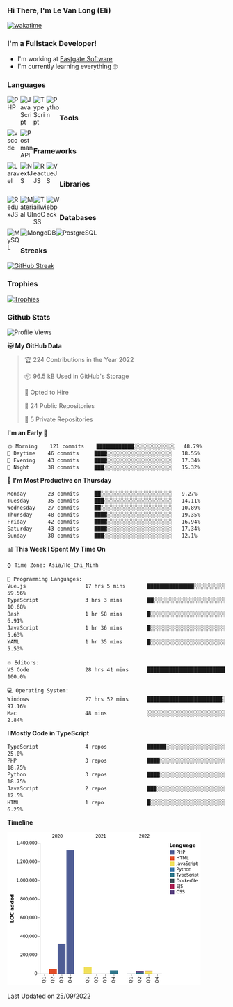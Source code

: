 ### Hi There, I'm Le Van Long (Eli)

[![wakatime](https://wakatime.com/badge/user/6843c55a-2a06-4fcd-8ddd-3f4718f8cf4d.svg)](https://wakatime.com/@6843c55a-2a06-4fcd-8ddd-3f4718f8cf4d)

### I'm a Fullstack Developer!
- I'm working at [Eastgate Software](https://eastgate-software.com/)
- I'm currently learning everything 🙄

### Languages
<img align="left" alt="PHP" src="https://img.icons8.com/ios/344/php-logo.png" width="30px"/>
<img align="left" alt="JavaScript" src="https://img.icons8.com/ios/344/javascript--v1.png" width="30px"/>
<img align="left" alt="TypeScript" src="https://img.icons8.com/ios/344/typescript.png" width="30px" />
<img align="left" alt="Python" src="https://img.icons8.com/ios/344/python--v1.png" width="30px" />
<br />

### Tools
<img align="left" alt="vscode" src="https://img.icons8.com/ios/344/visual-studio.png" width="30px"/>
<img align="left" alt="Postman API" src="https://img.icons8.com/wired/344/postman-api.png" width="30px"/>
<br />

### Frameworks
<img align="left" alt="Laravel" src="https://img.icons8.com/ios/344/laravel.png" width="30px"/>
<img align="left" alt="NextJS" src="https://img.icons8.com/color/344/nextjs.png" width="30px" />
<img align="left" alt="ReactJS" src="https://img.icons8.com/ios/344/react-native--v1.png" width="30px" />
<img align="left" alt="VueJS" src="https://img.icons8.com/windows/344/vuejs.png" width="30px" />
<br />

### Libraries
<img align="left" alt="ReduxJS" src="https://img.icons8.com/ios/344/redux.png" width="30px"/>
<img align="left" alt="Material UI" src="https://img.icons8.com/color/344/material-ui.png" width="30px" />
<img align="left" alt="TailwindCSS" src="https://img.icons8.com/color/344/tailwindcss.png" width="30px" />
<img align="left" alt="Webpack" src="https://img.icons8.com/dusk/344/webpack.png" width="30px" />
<br />

### Databases
<img align="left" alt="MySQL" src="https://img.icons8.com/ios/344/mysql.png" width="30px"/>
<img align="left" alt="MongoDB" src="https://img.icons8.com/color/344/mongodb.png" height="30px" />
<img align="left" alt="PostgreSQL" src="https://img.icons8.com/ios/344/postgreesql.png" height="30px" />
<br />

### Streaks
[![GitHub Streak](http://github-readme-streak-stats.herokuapp.com?user=Eliitme)](#Streaks)

### Trophies
[![Trophies](https://github-profile-trophy.vercel.app/?username=Eliitme&margin-w=10&theme=discord)](#Trophies)

### Github Stats
<!--START_SECTION:waka-->
![Profile Views](http://img.shields.io/badge/Profile%20Views-9-blue)

**🐱 My GitHub Data** 

> 🏆 224 Contributions in the Year 2022
 > 
> 📦 96.5 kB Used in GitHub's Storage 
 > 
> 💼 Opted to Hire
 > 
> 📜 24 Public Repositories 
 > 
> 🔑 5 Private Repositories  
 > 
**I'm an Early 🐤** 

```text
🌞 Morning    121 commits    ████████████░░░░░░░░░░░░░   48.79% 
🌆 Daytime    46 commits     ████░░░░░░░░░░░░░░░░░░░░░   18.55% 
🌃 Evening    43 commits     ████░░░░░░░░░░░░░░░░░░░░░   17.34% 
🌙 Night      38 commits     ███░░░░░░░░░░░░░░░░░░░░░░   15.32%

```
📅 **I'm Most Productive on Thursday** 

```text
Monday       23 commits     ██░░░░░░░░░░░░░░░░░░░░░░░   9.27% 
Tuesday      35 commits     ███░░░░░░░░░░░░░░░░░░░░░░   14.11% 
Wednesday    27 commits     ██░░░░░░░░░░░░░░░░░░░░░░░   10.89% 
Thursday     48 commits     ████░░░░░░░░░░░░░░░░░░░░░   19.35% 
Friday       42 commits     ████░░░░░░░░░░░░░░░░░░░░░   16.94% 
Saturday     43 commits     ████░░░░░░░░░░░░░░░░░░░░░   17.34% 
Sunday       30 commits     ███░░░░░░░░░░░░░░░░░░░░░░   12.1%

```


📊 **This Week I Spent My Time On** 

```text
⌚︎ Time Zone: Asia/Ho_Chi_Minh

💬 Programming Languages: 
Vue.js                   17 hrs 5 mins       ███████████████░░░░░░░░░░   59.56% 
TypeScript               3 hrs 3 mins        ██░░░░░░░░░░░░░░░░░░░░░░░   10.68% 
Bash                     1 hr 58 mins        █░░░░░░░░░░░░░░░░░░░░░░░░   6.91% 
JavaScript               1 hr 36 mins        █░░░░░░░░░░░░░░░░░░░░░░░░   5.63% 
YAML                     1 hr 35 mins        █░░░░░░░░░░░░░░░░░░░░░░░░   5.53%

🔥 Editors: 
VS Code                  28 hrs 41 mins      █████████████████████████   100.0%

💻 Operating System: 
Windows                  27 hrs 52 mins      ████████████████████████░   97.16% 
Mac                      48 mins             ░░░░░░░░░░░░░░░░░░░░░░░░░   2.84%

```

**I Mostly Code in TypeScript** 

```text
TypeScript               4 repos             ██████░░░░░░░░░░░░░░░░░░░   25.0% 
PHP                      3 repos             ████░░░░░░░░░░░░░░░░░░░░░   18.75% 
Python                   3 repos             ████░░░░░░░░░░░░░░░░░░░░░   18.75% 
JavaScript               2 repos             ███░░░░░░░░░░░░░░░░░░░░░░   12.5% 
HTML                     1 repo              █░░░░░░░░░░░░░░░░░░░░░░░░   6.25%

```


**Timeline**

![Chart not found](https://raw.githubusercontent.com/Eliitme/Eliitme/master/charts/bar_graph.png) 


 Last Updated on 25/09/2022
<!--END_SECTION:waka-->
